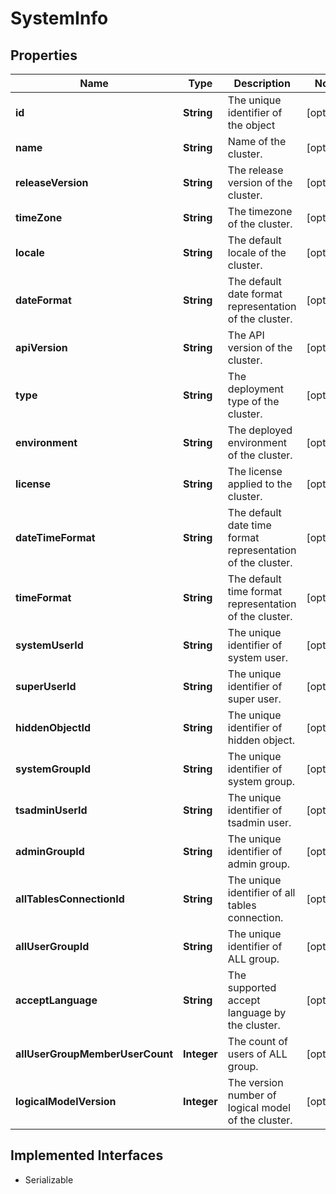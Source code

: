 

# SystemInfo


## Properties

| Name | Type | Description | Notes |
|------------ | ------------- | ------------- | -------------|
|**id** | **String** | The unique identifier of the object |  [optional] |
|**name** | **String** | Name of the cluster. |  [optional] |
|**releaseVersion** | **String** | The release version of the cluster. |  [optional] |
|**timeZone** | **String** | The timezone of the cluster. |  [optional] |
|**locale** | **String** | The default locale of the cluster. |  [optional] |
|**dateFormat** | **String** | The default date format representation of the cluster. |  [optional] |
|**apiVersion** | **String** | The API version of the cluster. |  [optional] |
|**type** | **String** | The deployment type of the cluster. |  [optional] |
|**environment** | **String** | The deployed environment of the cluster. |  [optional] |
|**license** | **String** | The license applied to the cluster. |  [optional] |
|**dateTimeFormat** | **String** | The default date time format representation of the cluster. |  [optional] |
|**timeFormat** | **String** | The default time format representation of the cluster. |  [optional] |
|**systemUserId** | **String** | The unique identifier of system user. |  [optional] |
|**superUserId** | **String** | The unique identifier of super user. |  [optional] |
|**hiddenObjectId** | **String** | The unique identifier of hidden object. |  [optional] |
|**systemGroupId** | **String** | The unique identifier of system group. |  [optional] |
|**tsadminUserId** | **String** | The unique identifier of tsadmin user. |  [optional] |
|**adminGroupId** | **String** | The unique identifier of admin group. |  [optional] |
|**allTablesConnectionId** | **String** | The unique identifier of all tables connection. |  [optional] |
|**allUserGroupId** | **String** | The unique identifier of ALL group. |  [optional] |
|**acceptLanguage** | **String** | The supported accept language by the cluster. |  [optional] |
|**allUserGroupMemberUserCount** | **Integer** | The count of users of ALL group. |  [optional] |
|**logicalModelVersion** | **Integer** | The version number of logical model of the cluster. |  [optional] |


## Implemented Interfaces

* Serializable



